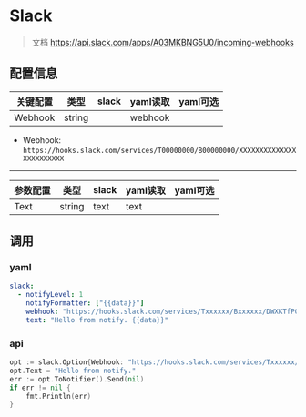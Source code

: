 # Slack

> 文档 https://api.slack.com/apps/A03MKBNG5U0/incoming-webhooks

## 配置信息

| 关键配置    | 类型     | slack | yaml读取  | yaml可选 |
|---------|--------|-------|---------|--------|
| Webhook | string |       | webhook |        |

- Webhook: `https://hooks.slack.com/services/T00000000/B00000000/XXXXXXXXXXXXXXXXXXXXXXXX`

---

| 参数配置 | 类型     | slack | yaml读取 | yaml可选 |
|------|--------|-------|--------|--------|
| Text | string | text  | text   |        |

## 调用
### yaml

```yaml
slack:
  - notifyLevel: 1
    notifyFormatter: ["{{data}}"]
    webhook: "https://hooks.slack.com/services/Txxxxxx/Bxxxxxx/DWXKTfP0kEBjvvAxxxxxx"
    text: "Hello from notify. {{data}}"
```

### api

```go
opt := slack.Option{Webhook: "https://hooks.slack.com/services/Txxxxxx/Bxxxxxx/DWXKTfP0kEBjvvAxxxxxx"}
opt.Text = "Hello from notify."
err := opt.ToNotifier().Send(nil)
if err != nil {
    fmt.Println(err)
}
```